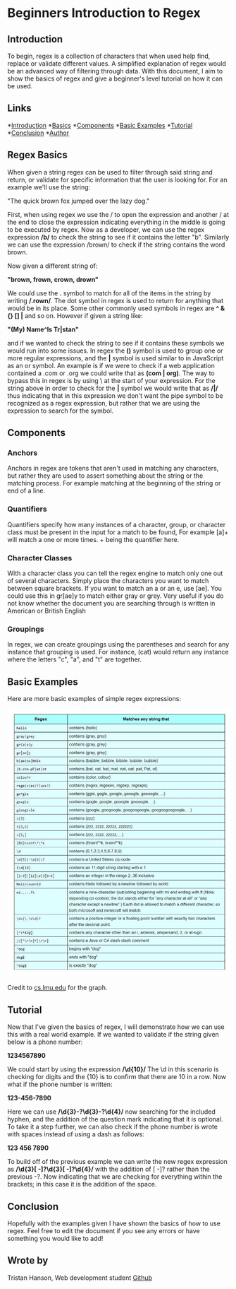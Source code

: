 # **Beginners Introduction to Regex**
## Introduction
To begin, regex is a collection of characters that when used help find, replace or validate different values. A simplified explanation of regex would be an advanced way of filtering through data. With this document, I aim to show the basics of regex and give a beginner's level tutorial on how it can be used.

## Links
*[Introduction](#introduction)
*[Basics](#regex-basics)
*[Components](#components)
*[Basic Examples](#basic-examples)
*[Tutorial](#tutorial)
*[Conclusion](#conclusion)
*[Author](#wrote-by)

## Regex Basics
When given a string regex can be used to filter through said string and return, or validate for specific information that the user is looking for. For an example we'll use the string:

"The quick brown fox jumped over the lazy dog."

First, when using regex we use the / to open the expression and another / at the end to close the expression indicating everything in the middle is going to be executed by regex.
Now as a developer, we can use the regex expression **/b/** to check the string to see if it contains the letter "b".
Similarly we can use the expression /brown/ to check if the string contains the word brown.

Now given a different string of:

**"brown, frown, crown, drown"**

We could use the **.** symbol to match for all of the items in the string by writing **/.rown/**. The dot symbol in regex is used to return for anything that would be in its place.
Some other commonly used symbols in regex are **^ & {} [] |** and so on. However if given a string like:

**"(My) Name^Is Tr|stan"**

and if we wanted to check the string to see if it contains these symbols we would run into some issues.
In regex the **()** symbol is used to group one or more regular expressions, and the **|** symbol is used similar to in JavaScript as an or symbol. An example is if we were to check if a web application contained a .com or .org we could write that as **(com | org)**.
The way to bypass this in regex is by using \ at the start of your expression. For the string above in order to check for the **|** symbol we would write that as **/\|/** thus indicating that in this expression we don't want the pipe symbol to be recognized as a regex expression, but rather that we are using the expression to search for the symbol.

## Components

### Anchors
Anchors in regex are tokens that aren't used in matching any characters, but rather they are used to assert something about the string or the matching process. For example matching at the beginning of the string or end of a line.

### Quantifiers
Quantifiers specify how many instances of a character, group, or character class must be present in the input for a match to be found, For example [a]+ will match a one or more times. + being the quantifier here.

### Character Classes
With a character class you can tell the regex engine to match only one out of several characters. Simply place the characters you want to match between square brackets. If you want to match an a or an e, use [ae]. You could use this in gr[ae]y to match either gray or grey. Very useful if you do not know whether the document you are searching through is written in American or British English

### Groupings
In regex, we can create groupings using the parentheses and search for any instance that grouping is used. For instance, (cat) would return any instance where the letters "c", "a", and "t" are together.

## Basic Examples
Here are more basic examples of simple regex expressions:

<img src="./images/Regex_screenshot.jpg" alt="Screenshot of regex expressions">

Credit to [cs.lmu.edu](https://cs.lmu.edu/~ray/notes/regex/) for the graph.

## Tutorial
Now that I've given the basics of regex, I will demonstrate how we can use this with a real world example.
If we wanted to validate if the string given below is a phone number:

**1234567890**

We could start by using the expression **/\d{10}/** The \d in this scenario is checking for digits and the {10} is to confirm that there are 10 in a row.
Now what if the phone number is written:

**123-456-7890**

Here we can use **/\d{3}-?\d{3}-?\d{4}/** now searching for the included hyphen, and the addition of the question mark indicating that it is optional.
To take it a step further, we can also check if the phone number is wrote with spaces instead of using a dash as follows:

**123 456 7890**

To build off of the previous example we can write the new regex expression as **/\d{3}[ -]?\d{3}[ -]?\d{4}/** with the addition of [ -]? rather than the previous -?. Now indicating that we are checking for everything within the brackets; in this case it is the addition of the space.

## Conclusion
Hopefully with the examples given I have shown the basics of how to use regex. Feel free to edit the document if you see any errors or have something you would like to add!

## Wrote by
Tristan Hanson, Web development student [Github](https://github.com/Tristan-Hanson)
